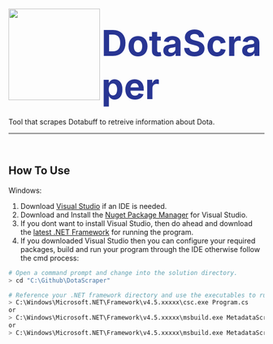 # <img align="left" src="https://images-wixmp-ed30a86b8c4ca887773594c2.wixmp.com/f/a110f124-0c24-4ec7-ab1e-7a3119650ccb/db10u2p-94d8c6d1-a98c-4373-92d2-a7b167239f80.gif?token=eyJ0eXAiOiJKV1QiLCJhbGciOiJIUzI1NiJ9.eyJzdWIiOiJ1cm46YXBwOjdlMGQxODg5ODIyNjQzNzNhNWYwZDQxNWVhMGQyNmUwIiwiaXNzIjoidXJuOmFwcDo3ZTBkMTg4OTgyMjY0MzczYTVmMGQ0MTVlYTBkMjZlMCIsIm9iaiI6W1t7InBhdGgiOiJcL2ZcL2ExMTBmMTI0LTBjMjQtNGVjNy1hYjFlLTdhMzExOTY1MGNjYlwvZGIxMHUycC05NGQ4YzZkMS1hOThjLTQzNzMtOTJkMi1hN2IxNjcyMzlmODAuZ2lmIn1dXSwiYXVkIjpbInVybjpzZXJ2aWNlOmZpbGUuZG93bmxvYWQiXX0.PcR1AO753BfeDcJuco-AVzf7BoGcHSx8n_du_U17EgY" width="180px"><div style="margin-left: 100px; padding-top: 12px; font-size: 70px; padding-top: 25px; color: #283593">DotaScraper</div>
Tool that scrapes Dotabuff to retreive information about Dota.
<hr>

<br>

## How To Use

Windows:
1) Download [Visual Studio](https://www.visualstudio.com/) if an IDE is needed.
2) Download and Install the [Nuget Package Manager](https://www.nuget.org/) for Visual Studio.
3) If you dont want to install Visual Studio, then do ahead and download the [latest .NET Framework](https://www.microsoft.com/en-us/download/details.aspx?id=30653) for running the program.
4) If you downloaded Visual Studio then you can configure your required packages, build and run your program through the IDE otherwise follow the cmd process:
```bash
# Open a command prompt and change into the solution directory.
> cd "C:\Github\DotaScraper"

# Reference your .NET framework directory and use the executables to run the program
> C:\Windows\Microsoft.NET\Framework\v4.5.xxxxx\csc.exe Program.cs
or
> C:\Windows\Microsoft.NET\Framework\v4.5.xxxxx\msbuild.exe MetadataScraper.sln
or
> C:\Windows\Microsoft.NET\Framework\v4.5.xxxxx\msbuild.exe MetadataScraper.csproj
```
